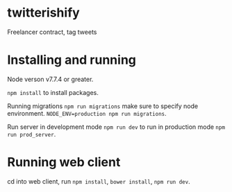 # twitterishify

Freelancer contract, tag tweets




# Installing and running

Node verson v7.7.4 or greater.

`npm install` to install packages. 

Running migrations `npm run migrations` make sure to specify node environment. `NODE_ENV=production npm run migrations`.

Run server in development mode `npm run dev` to run in production mode `npm run prod_server`.


# Running web client

cd into web client, run `npm install`, `bower install`,  `npm run dev`.

